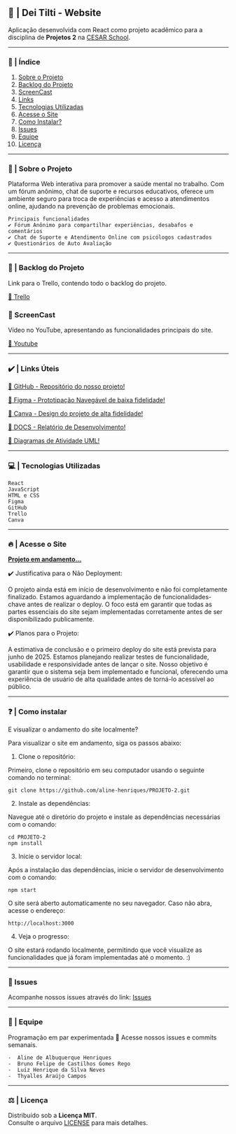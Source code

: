 ## 🧠 | Dei Tilti - Website

Aplicação desenvolvida com React como projeto acadêmico para a disciplina de **Projetos 2** na [CESAR School](https://www.cesar.school).

***

### 📑 | Índice

1. [Sobre o Projeto](#sobre-o-projeto)
2. [Backlog do Projeto](#backlog-do-projeto)
3. [ScreenCast](#screencast)
4. [Links](#links-uteis)
5. [Tecnologias Utilizadas](#tecnologias-utilizadas)
6. [Acesse o Site](#acesse-o-site)
7. [Como Instalar?](#como-instalar)
8. [Issues](#Issues)
9. [Equipe](#equipe)
10. [Licença](#licença)

*** 

### 📌 | Sobre o Projeto

Plataforma Web interativa para promover a saúde mental no trabalho. Com um fórum anônimo, chat de suporte e recursos educativos, oferece um ambiente seguro para troca de experiências e acesso a atendimentos online, ajudando na prevenção de problemas emocionais.

    Principais funcionalidades
    ✔️ Fórum Anônimo para compartilhar experiências, desabafos e comentários
    ✔️ Chat de Suporte e Atendimento Online com psicólogos cadastrados
    ✔️ Questionários de Auto Avaliação

*** 

### 📑 | Backlog do Projeto

Link para o Trello, contendo todo o backlog do projeto.

[🔗 Trello](https://trello.com/b/FODA84Ao/lorem-ipsons)


### 🎥 ScreenCast

Vídeo no YouTube, apresentando as funcionalidades principais do site.

[🔗 Youtube](https://youtu.be/fAqK-gVWzYk?si=Q7YdSiw--jwKe019)

***

### ✔️ | Links Úteis
[🔗 GitHub - Repositório do nosso projeto!](https://github.com/aline-henriques/PROJETO-2)

[🔗 Figma - Prototipação Navegável de baixa fidelidade!](https://www.figma.com/proto/v8qSHsqxcSn1YCFe0em4Wb/Dei-Tilti?node-id=118-50&p=f&t=6jSx9w5MhOaIrp9Y-1&scaling=min-zoom&content-scaling=fixed&page-id=0%3A1&starting-point-node-id=118%3A50)

[🔗 Canva - Design do projeto de alta fidelidade!](https://www.canva.com/design/DAGkIDK7g_c/iggZQvdKgD6SRUxeE1mv3A/edit?utm_content=DAGkIDK7g_c&utm_campaign=designshare&utm_medium=link2&utm_source=sharebuttonv)

[🔗 DOCS - Relatório de Desenvolvimento!](https://docs.google.com/document/d/180YaCEbCrv_3SM8Rb_zrdJ8bSbknzEjNVU1qo71WdYM/edit)

[🔗 Diagramas de Atividade UML!](https://www.canva.com/design/DAGlzQsGeGw/ckztLZvsKIfwOUF001ynJw/edit?utm_content=DAGlzQsGeGw&utm_campaign=designshare&utm_medium=link2&utm_source=sharebutton)

***

### 💻 | Tecnologias Utilizadas

    React 
    JavaScript
    HTML e CSS
    Figma
    GitHub
    Trello
    Canva

*** 

### 🔥 | Acesse o Site

[**Projeto em andamento...**](https://link-do-site.com)

✔️ Justificativa para o Não Deployment:

O projeto ainda está em início de desenvolvimento e não foi completamente finalizado. Estamos aguardando a implementação de funcionalidades-chave antes de realizar o deploy. O foco está em garantir que todas as partes essenciais do site sejam implementadas corretamente antes de ser disponibilizado publicamente.

✔️ Planos para o Projeto:

A estimativa de conclusão e o primeiro deploy do site está prevista para junho de 2025. Estamos planejando realizar testes de funcionalidade, usabilidade e responsividade antes de lançar o site. Nosso objetivo é garantir que o sistema seja bem implementado e funcional, oferecendo uma experiência de usuário de alta qualidade antes de torná-lo acessível ao público.

*** 

### ❓ | Como instalar
E visualizar o andamento do site localmente?

Para visualizar o site em andamento, siga os passos abaixo:
        
1. Clone o repositório:

Primeiro, clone o repositório em seu computador usando o seguinte comando no terminal:
    
    git clone https://github.com/aline-henriques/PROJETO-2.git

2. Instale as dependências:

Navegue até o diretório do projeto e instale as dependências necessárias com o comando:
    
    cd PROJETO-2
    npm install

3. Inicie o servidor local:

Após a instalação das dependências, inicie o servidor de desenvolvimento com o comando:
    
    npm start

O site será aberto automaticamente no seu navegador. Caso não abra, acesse o endereço:
    
    http://localhost:3000

4. Veja o progresso:

O site estará rodando localmente, permitindo que você visualize as funcionalidades que já foram implementadas até o momento. :)

*** 

### 📌 Issues 

Acompanhe nossos issues através do link: [Issues](https://github.com/aline-henriques/PROJETO-2/issues)

*** 
### 👥 | Equipe
Programação em par experimentada 🚀
Acesse nossos issues e commits semanais.

    -  Aline de Albuquerque Henriques
    -  Bruno Felipe de Castilhos Gomes Rego  
    -  Luiz Henrique da Silva Neves  
    -  Thyalles Araújo Campos

*** 

### ⚖️ | Licença

Distribuído sob a **Licença MIT**.  
Consulte o arquivo [LICENSE](LICENSE) para mais detalhes.
